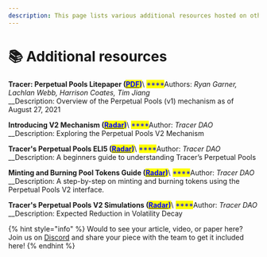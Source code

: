 ```yaml
---
description: This page lists various additional resources hosted on other websites
---
```


# 📚 Additional resources

**Tracer: Perpetual Pools Litepaper **<mark style="color:blue;">**(**</mark>[<mark style="color:blue;">**PDF**</mark>](https://tracer.finance/static/Tracer%20Perpetual%20Pools-efc7c29f638cb788832aafe0f41c07bd.pdf)<mark style="color:blue;">**)**</mark>\ <mark style="color:blue;">****</mark>Authors: _Ryan Garner, Lachlan Webb, Harrison Coates, Tim Jiang_\
__Description: Overview of the Perpetual Pools (v1) mechanism as of August 27, 2021

**Introducing V2 Mechanism **<mark style="color:blue;">**(**</mark>[<mark style="color:blue;">**Radar**</mark>](https://tracer.finance/radar/v2-mechanism/)<mark style="color:blue;">**)**</mark>\ <mark style="color:blue;">****</mark>Author: _Tracer DAO_\
__Description: Exploring the Perpetual Pools V2 Mechanism

**Tracer's Perpetual Pools ELI5 **<mark style="color:blue;">**(**</mark>[<mark style="color:blue;">**Radar**</mark>](https://tracer.finance/radar/tracer-perpetual-pools-eli5/)<mark style="color:blue;">**)**</mark>\ <mark style="color:blue;">****</mark>Author: _Tracer DAO_\
__Description: A beginners guide to understanding Tracer’s Perpetual Pools

**Minting and Burning Pool Tokens Guide **<mark style="color:blue;">**(**</mark>[<mark style="color:blue;">**Radar**</mark>](https://tracer.finance/radar/minting-burning/)<mark style="color:blue;">**)**</mark>\ <mark style="color:blue;">****</mark>Author: _Tracer DAO_\
__Description: A step-by-step on minting and burning tokens using the Perpetual Pools V2 interface.

**Tracer's Perpetual Pools V2 Simulations **<mark style="color:blue;">**(**</mark>[<mark style="color:blue;">**Radar**</mark>](https://tracer.finance/radar/v2-simulations/)<mark style="color:blue;">**)**</mark>\ <mark style="color:blue;">****</mark>Author: _Tracer DAO_\
__Description: Expected Reduction in Volatility Decay

{% hint style="info" %}
Would to see your article, video, or paper here? Join us on [Discord](https://discord.gg/TracerDAO) and share your piece with the team to get it included here!
{% endhint %}
